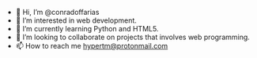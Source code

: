 - 👋 Hi, I’m @conradoffarias
- 👀 I’m interested in web development.
- 🌱 I’m currently learning Python and HTML5.
- 💞️ I’m looking to collaborate on projects that involves web programming.
- 📫 How to reach me hypertm@protonmail.com

<!---
conradoffarias/conradoffarias is a ✨ special ✨ repository because its `README.md` (this file) appears on your GitHub profile.
You can click the Preview link to take a look at your changes.
--->

